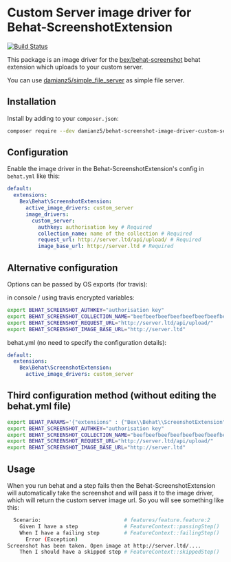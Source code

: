 Custom Server image driver for Behat-ScreenshotExtension
=========================
[![Build Status](https://travis-ci.org/damianz5/behat-screenshot-image-driver-custom-server.svg?branch=master)](https://travis-ci.org/damianz5/behat-screenshot-image-driver-custom-server)

This package is an image driver for the [bex/behat-screenshot](https://github.com/elvetemedve/behat-screenshot) behat extension which uploads to your custom server.

You can use [damianz5/simple_file_server](https://github.com/damianz5/simple_file_server) as simple file server.

Installation
------------

Install by adding to your `composer.json`:

```bash
composer require --dev damianz5/behat-screenshot-image-driver-custom-server
```

Configuration
-------------

Enable the image driver in the Behat-ScreenshotExtension's config in `behat.yml` like this:

```yml
default:
  extensions:
    Bex\Behat\ScreenshotExtension:
      active_image_drivers: custom_server
      image_drivers:
        custom_server:
          authkey: authorisation key # Required
          collection_name: name of the collection # Required
          request_url: http://server.ltd/api/upload/ # Required
          image_base_url: http://server.ltd # Required
```

Alternative configuration
-------------
Options can be passed by OS exports (for travis):

in console / using travis encrypted variables:
```bash
export BEHAT_SCREENSHOT_AUTHKEY="authorisation key"
export BEHAT_SCREENSHOT_COLLECTION_NAME="beefbeefbeefbeefbeefbeefbeefbeef"
export BEHAT_SCREENSHOT_REQUEST_URL="http://server.ltd/api/upload/"
export BEHAT_SCREENSHOT_IMAGE_BASE_URL="http://server.ltd"
```

behat.yml (no need to specify the configuration details):
```yml
default:
  extensions:
    Bex\Behat\ScreenshotExtension:
      active_image_drivers: custom_server
```

Third configuration method (without editing the behat.yml file)
-------------
```bash
export BEHAT_PARAMS='{"extensions" : {"Bex\\Behat\\ScreenshotExtension" : {"active_image_drivers" : "custom_server"}}}'
export BEHAT_SCREENSHOT_AUTHKEY="authorisation key"
export BEHAT_SCREENSHOT_COLLECTION_NAME="beefbeefbeefbeefbeefbeefbeefbeef"
export BEHAT_SCREENSHOT_REQUEST_URL="http://server.ltd/api/upload/"
export BEHAT_SCREENSHOT_IMAGE_BASE_URL="http://server.ltd"
```

Usage
-----

When you run behat and a step fails then the Behat-ScreenshotExtension will automatically take the screenshot and will pass it to the image driver, which will return the custom server image url. So you will see something like this:

```bash
  Scenario:                           # features/feature.feature:2
    Given I have a step               # FeatureContext::passingStep()
    When I have a failing step        # FeatureContext::failingStep()
      Error (Exception)
Screenshot has been taken. Open image at http://server.ltd/....
    Then I should have a skipped step # FeatureContext::skippedStep()
```
